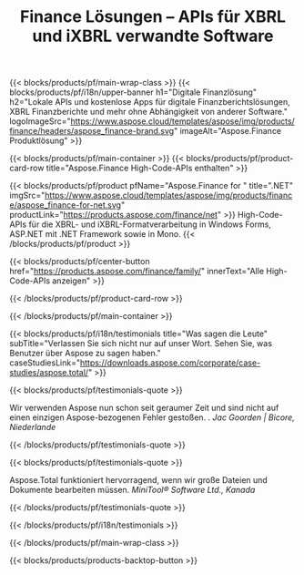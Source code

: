 ﻿---
title: Finance Lösungen – APIs für XBRL und iXBRL verwandte Software 
weight: 30
url: /de/
description: High-Code-APIs und kostenlose Apps zur Verarbeitung der eXtensible Business Reporting Language XBRL- und iXBRL-Formate zur Erstellung von konsolidierten Jahresabschlüssen und mehr
---
{{< blocks/products/pf/main-wrap-class >}}
{{< blocks/products/pf/i18n/upper-banner h1="Digitale Finanzlösung" h2="Lokale APIs und kostenlose Apps für digitale Finanzberichtslösungen, XBRL Finanzberichte und mehr ohne Abhängigkeit von anderer Software." logoImageSrc="https://www.aspose.cloud/templates/aspose/img/products/finance/headers/aspose_finance-brand.svg" imageAlt="Aspose.Finance Produktlösung" >}}

{{< blocks/products/pf/main-container >}}
{{< blocks/products/pf/product-card-row title="Aspose.Finance High-Code-APIs enthalten" >}}

{{< blocks/products/pf/product pfName="Aspose.Finance for " title=".NET" imgSrc="https://www.aspose.cloud/templates/aspose/img/products/finance/aspose_finance-for-net.svg" productLink="https://products.aspose.com/finance/net" >}}
High-Code-APIs für die XBRL- und iXBRL-Formatverarbeitung in Windows Forms, ASP.NET mit .NET Framework sowie in Mono.
{{< /blocks/products/pf/product >}}

{{< blocks/products/pf/center-button href="https://products.aspose.com/finance/family/" innerText="Alle High-Code-APIs anzeigen" >}}

{{< /blocks/products/pf/product-card-row >}}

{{< /blocks/products/pf/main-container >}}

{{< blocks/products/pf/i18n/testimonials title="Was sagen die Leute" subTitle="Verlassen Sie sich nicht nur auf unser Wort. Sehen Sie, was Benutzer über Aspose zu sagen haben." caseStudiesLink="https://downloads.aspose.com/corporate/case-studies/aspose.total/" >}}

{{< blocks/products/pf/testimonials-quote >}}
<p class="first">
 Wir verwenden Aspose nun schon seit geraumer Zeit und sind nicht auf einen einzigen Aspose-bezogenen Fehler gestoßen. .
 <em>
  Jac Goorden | Bicore, Niederlande
 </em>
</p>

{{< /blocks/products/pf/testimonials-quote >}}

{{< blocks/products/pf/testimonials-quote >}}
<p class="second">
 Aspose.Total funktioniert hervorragend, wenn wir große Dateien und Dokumente bearbeiten müssen.
 <em>
  MiniTool® Software Ltd., Kanada
 </em>
</p>

{{< /blocks/products/pf/testimonials-quote >}}

{{< /blocks/products/pf/i18n/testimonials >}}

{{< /blocks/products/pf/main-wrap-class >}}

{{< blocks/products/products-backtop-button >}}
